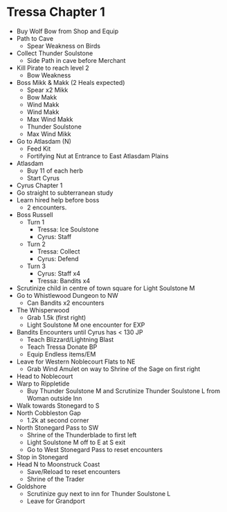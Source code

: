 # Tressa Chapter 1

* Buy Wolf Bow from Shop and Equip
* Path to Cave
  * Spear Weakness on Birds
* Collect Thunder Soulstone
  * Side Path in cave before Merchant
* Kill Pirate to reach level 2
  * Bow Weakness
* Boss Mikk & Makk (2 Heals expected)
  * Spear x2 Mikk
  * Bow Makk
  * Wind Makk
  * Wind Makk
  * Max Wind Makk
  * Thunder Soulstone
  * Max Wind Mikk
* Go to Atlasdam (N)
  * Feed Kit
  * Fortifying Nut at Entrance to East Atlasdam Plains
* Atlasdam
  * Buy 11 of each herb
  * Start Cyrus
* Cyrus Chapter 1
* Go straight to subterranean study
* Learn hired help before boss
  * 2 encounters.
* Boss Russell
  * Turn 1
    * Tressa: Ice Soulstone
    * Cyrus: Staff
  * Turn 2
    * Tressa: Collect
    * Cyrus: Defend
  * Turn 3
    * Cyrus: Staff x4
    * Tressa: Bandits x4
* Scrutinize child in centre of town square for Light Soulstone M
* Go to Whistlewood Dungeon to NW
  * Can Bandits x2 encounters
* The Whisperwood
  * Grab 1.5k (first right)
  * Light Soulstone M one encounter for EXP
* Bandits Encounters until Cyrus has < 130 JP
  * Teach Blizzard/Lightning Blast
  * Teach Tressa Donate BP
  * Equip Endless items/EM
* Leave for Western Noblecourt Flats to NE
  * Grab Wind Amulet on way to Shrine of the Sage on first right
* Head to Noblecourt
* Warp to Rippletide
  * Buy Thunder Soulstone M and Scrutinize Thunder Soulstone L from Woman outside Inn
* Walk towards Stonegard to S
* North Cobbleston Gap
  * 1.2k at second corner
* North Stonegard Pass to SW
  * Shrine of the Thunderblade to first left
  * Light Soulstone M off to E at S exit
  * Go to West Stonegard Pass to reset encounters
* Stop in Stonegard
* Head N to Moonstruck Coast
  * Save/Reload to reset encounters
  * Shrine of the Trader
* Goldshore
  * Scrutinize guy next to inn for Thunder Soulstone L
  * Leave for Grandport
